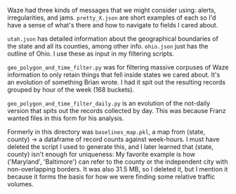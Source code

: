 Waze had three kinds of messages that we might consider using: alerts, irregularities, and jams. `pretty_X.json` are short examples of each so I'd have a sense of what's there and how to navigate to fields I cared about.

`utah.json` has detailed information about the geographical boundaries of the state and all its counties, among other info. `ohio.json` just has the outline of Ohio. I use these as input in my filtering scripts.

`geo_polygon_and_time_filter.py` was for filtering massive corpuses of Waze information to only retain things that fell inside states we cared about. It's an evolution of something Brian wrote. I had it spit out the resulting records grouped by hour of the week (168 buckets).

`geo_polygon_and_time_filter_daily.py` is an evolution of the not-daily version that spits out the records collected by day. This was because Franz wanted files in this form for his analysis.

Formerly in this directory was `baselines_map.pkl`, a map from (state, county) -> a dataframe of record counts against week-hours. I must have deleted the script I used to generate this, and I later learned that (state, county) isn't enough for uniqueness: My favorite example is how ('Maryland', 'Baltimore') can refer to the county or the independent city with non-overlapping borders. It was also 31.5 MB, so I deleted it, but I mention it because it forms the basis for how we were finding some relative traffic volumes.
